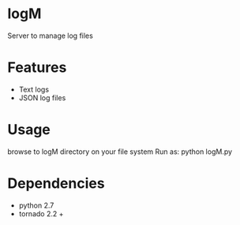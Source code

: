 logM
====
Server to manage log files

Features
=========
- Text logs
- JSON log files

Usage
=====
browse to logM directory on your file system
Run as: python logM.py

Dependencies
=============
- python 2.7
- tornado 2.2 +
